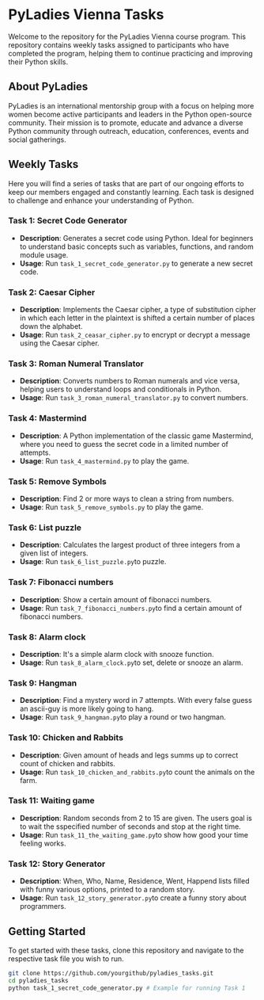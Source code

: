 # PyLadies Vienna Tasks

Welcome to the repository for the PyLadies Vienna course program. This repository contains weekly tasks assigned to participants who have completed the program, helping them to continue practicing and improving their Python skills.

## About PyLadies

PyLadies is an international mentorship group with a focus on helping more women become active participants and leaders in the Python open-source community. Their mission is to promote, educate and advance a diverse Python community through outreach, education, conferences, events and social gatherings.

## Weekly Tasks

Here you will find a series of tasks that are part of our ongoing efforts to keep our members engaged and constantly learning. Each task is designed to challenge and enhance your understanding of Python.

### Task 1: Secret Code Generator
- **Description**: Generates a secret code using Python. Ideal for beginners to understand basic concepts such as variables, functions, and random module usage.
- **Usage**: Run `task_1_secret_code_generator.py` to generate a new secret code.

### Task 2: Caesar Cipher
- **Description**: Implements the Caesar cipher, a type of substitution cipher in which each letter in the plaintext is shifted a certain number of places down the alphabet.
- **Usage**: Run `task_2_ceasar_cipher.py` to encrypt or decrypt a message using the Caesar cipher.

### Task 3: Roman Numeral Translator
- **Description**: Converts numbers to Roman numerals and vice versa, helping users to understand loops and conditionals in Python.
- **Usage**: Run `task_3_roman_numeral_translator.py` to convert numbers.

### Task 4: Mastermind
- **Description**: A Python implementation of the classic game Mastermind, where you need to guess the secret code in a limited number of attempts.
- **Usage**: Run `task_4_mastermind.py` to play the game.

### Task 5: Remove Symbols
- **Description**: Find 2 or more ways to clean a string from numbers.
- **Usage**: Run `task_5_remove_symbols.py` to play the game.

### Task 6: List puzzle
- **Description**: Calculates the largest product of three integers from a given list of integers.
- **Usage**: Run `task_6_list_puzzle.py`to puzzle.

### Task 7: Fibonacci numbers
- **Description**: Show a certain amount of fibonacci numbers.
- **Usage**: Run `task_7_fibonacci_numbers.py`to find a certain amount of fibonacci numbers.

### Task 8: Alarm clock
- **Description**: It's a simple alarm clock with snooze function.
- **Usage**: Run `task_8_alarm_clock.py`to set, delete or snooze an alarm.

### Task 9: Hangman
- **Description**: Find a mystery word in 7 attempts. With every false guess an ascii-guy is more likely going to hang.
- **Usage**: Run `task_9_hangman.py`to play a round or two hangman.

### Task 10: Chicken and Rabbits
- **Description**: Given amount of heads and legs summs up to correct count of chicken and rabbits.
- **Usage**: Run `task_10_chicken_and_rabbits.py`to count the animals on the farm.

### Task 11: Waiting game
- **Description**: Random seconds from 2 to 15 are given. The users goal is to wait the sspecified number of seconds and stop at the right time.
- **Usage**: Run `task_11_the_waiting_game.py`to show how good your time feeling works.

### Task 12: Story Generator
- **Description**: When, Who, Name, Residence, Went, Happend lists filled with funny various options, printed to a random story.
- **Usage**: Run `task_12_story_generator.py`to create a funny story about programmers.

## Getting Started

To get started with these tasks, clone this repository and navigate to the respective task file you wish to run.

```bash
git clone https://github.com/yourgithub/pyladies_tasks.git
cd pyladies_tasks
python task_1_secret_code_generator.py # Example for running Task 1
